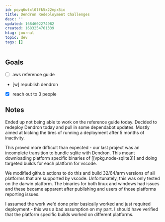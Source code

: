 ```yaml
---
id: pqvq6wtxl0lfk5x22mpx5io
title: Dendron Redeployment Challenges
desc: ''
updated: 1684602274982
created: 1683254761339
htag: journal
topic: dev
tags: []
---
```


## Goals
- [ ] aws reference guide
- [w] republish dendron
- [x] reach out to 3 people

## Notes

Ended up not being able to work on the reference guide today. Decided to redeploy Dendron today and pull in some dependabot updates. 
Mostly aimed at kicking the tires of running a deployment after 5 months of inactivity. 

This proved more difficult than expected - our last project was an incomplete transition to bundle sqlite with Dendron. 
This meant downloading platform specific binaries of [[vpkg.node-sqlite3]] and doing targeted builds for each platform for vscode. 

We modified github actions to do this and build 32/64/arm versions of all platforms that are supported by vscode. Unfortunately, this was only tested on the darwin platform. The binaries for both linux and windows had issues and these became apparent after publishing and users of those platforms reporting issues. 

I assumed the work we'd done prior basically worked and just required deployment - this was a bad assumption on my part. 
I should have verified that the platform specific builds worked on different platforms. 

